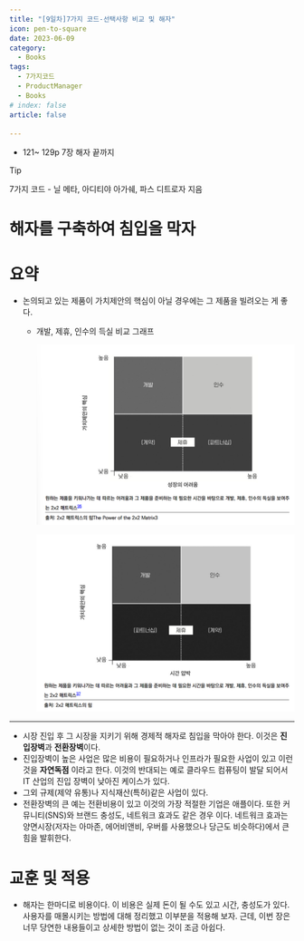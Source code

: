 ```yaml
---
title: "[9일차]7가지 코드-선택사항 비교 및 해자"
icon: pen-to-square
date: 2023-06-09
category:
  - Books
tags:
  - 7가지코드
  - ProductManager
  - Books
# index: false
article: false

---
```

- 121~ 129p 7장 해자 끝까지

<!-- more -->

>[!tip]
>7가지 코드 - 닐 메타, 아디티야 아가쉐, 파스 디트로자 지음

# 해자를 구축하여 침입을 막자

# 요약

- 논의되고 있는 제품이 가치제안의 핵심이 아닐 경우에는 그 제품을 빌려오는 게 좋다.
    - 개발, 제휴, 인수의 득실 비교 그래프
        
        ![Untitled](image-09/Untitled.png)
        
        ![Untitled](image-09/Untitled%201.png)
        

---

- 시장 진입 후 그 시장을 지키기 위해  경제적 해자로 침입을 막아야 한다. 이것은 **진입장벽**과 **전환장벽**이다.
- 진입장벽이 높은 사업은 많은 비용이 필요하거나 인프라가 필요한 사업이 있고 이런 것을 **자연독점** 이라고 한다. 이것의 반대되는 예로 클라우드 컴퓨팅이 발달 되어서 IT 산업의 진입 장벽이 낮아진 케이스가 있다.  
- 그외 규제(제약 유통)나 지식재산(특허)같은 사업이 있다.
- 전환장벽의 큰 예는 전환비용이 있고 이것의 가장 적절한 기업은 애플이다. 또한 커뮤니티(SNS)와 브랜드 충성도, 네트워크 효과도 같은 경우 이다. 
네트워크 효과는 양면시장(저자는 아마존, 에어비앤비, 우버를 사용했으나 당근도 비슷하다)에서 큰 힘을 발휘한다.

# 교훈 및 적용

- 해자는 한마디로 비용이다. 이 비용은 실제 돈이 될 수도 있고 시간, 충성도가 있다. 사용자를 매몰시키는 방법에 대해 정리했고 이부분을 적용해 보자. 근데, 이번 장은 너무 당연한 내용들이고 상세한 방법이 없는 것이 조금 아쉽다.